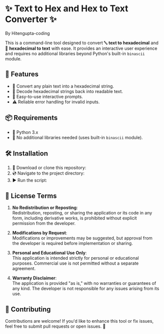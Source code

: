 # ✨ Text to Hex and Hex to Text Converter ✨
By Hitengupta-coding

This is a command-line tool designed to convert 🔤 **text to hexadecimal** and 🧮 **hexadecimal to text** with ease. It provides an interactive user experience and requires no additional libraries beyond Python's built-in `binascii` module.

## 🚀 Features
- 🔄 Convert any plain text into a hexadecimal string.
- 🔡 Decode hexadecimal strings back into readable text.
- 🤖 Easy-to-use interactive prompts.
- ⚠️ Reliable error handling for invalid inputs.

## 📦 Requirements
- 🐍 Python 3.x
- 🚫 No additional libraries needed (uses built-in `binascii` module).

## 🛠️ Installation
1. 📂 Download or clone this repository:
2. 💿 Navigate to the project directory:
3. ▶️ Run the script:

## 📜 License Terms

1. **No Redistribution or Reposting**:  
   Redistribution, reposting, or sharing the application or its code in any form, including derivative works, is prohibited without explicit permission from the developer.

2. **Modifications by Request**:  
   Modifications or improvements may be suggested, but approval from the developer is required before implementation or sharing.

3. **Personal and Educational Use Only**:  
   This application is intended strictly for personal or educational purposes. Commercial use is not permitted without a separate agreement.

4. **Warranty Disclaimer**:  
   The application is provided "as is," with no warranties or guarantees of any kind. The developer is not responsible for any issues arising from its use.

## 🤝 Contributing
Contributions are welcome! If you'd like to enhance this tool or fix issues, feel free to submit pull requests or open issues. 🚀
